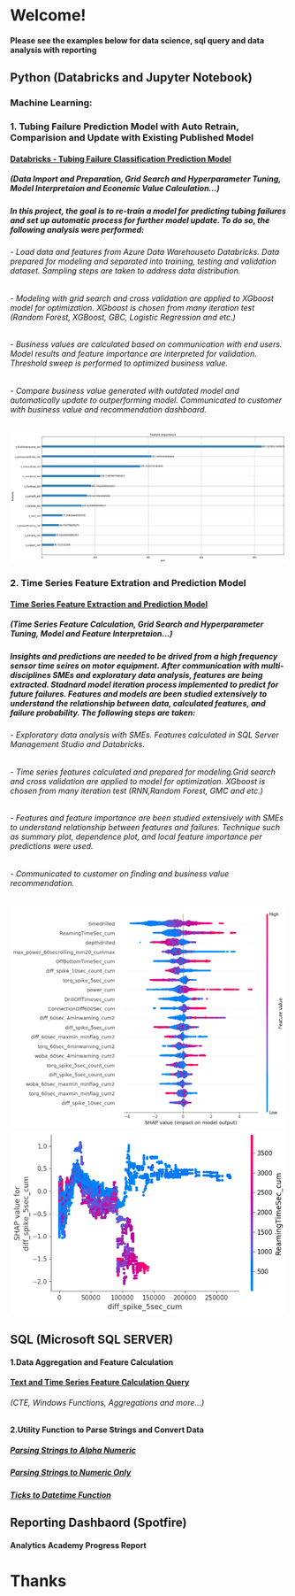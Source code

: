 # Welcome! 
#### Please see the examples below for data science, sql query and data analysis with reporting

##    Python (Databricks and Jupyter Notebook)
### Machine Learning:

### 1. Tubing Failure Prediction Model with Auto Retrain, Comparision and Update with Existing Published Model
####  [Databricks - Tubing Failure Classification Prediction Model](https://github.com/dzheng616/data_is_the_new_oil/blob/61b48bb9b1108491578146c883525540afaacd5d/Python/Databricks-Classification%20Prediction%20(XGboost).ipynb)
#####  (Data Import and Preparation, Grid Search and Hyperparameter Tuning, Model Interpretaion and Economic Value Calculation...)

#####  In this project, the goal is to re-train a model for predicting tubing failures and set up automatic process for further model update. To do so, the following analysis were performed:
###### - Load data and features from Azure Data Warehouseto Databricks. Data prepared for modeling and separated into training, testing and validation dataset. Sampling steps are taken to address data distribution.  
###### - Modeling with grid search and cross validation are applied to XGboost model for optimization. XGboost is chosen from many iteration test (Random Forest, XGBoost, GBC, Logistic Regression and etc.) 
###### - Business values are calculated based on communication with end users. Model results and feature importance are interpreted for validation.  Threshold sweep is performed to optimized business value. 
###### - Compare business value generated with outdated model and automatically update to outperforming model. Communicated to customer with business value and recommendation dashboard. 
 <img src="Python/Image/tubing failure feature importance.png" width="500">

### 2. Time Series Feature Extration and Prediction Model 
####  [Time Series Feature Extraction and Prediction Model](https://github.com/dzheng616/data_is_the_new_oil/blob/9c262e659f99db05342f96cfd2543c6ed66c755f/Python/Time%20Series%20Feature%20Extraction%20and%20Prediction%20Model.ipynb)
#####  (Time Series Feature Calculation, Grid Search and Hyperparameter Tuning, Model and Feature Interpretaion...)

#####  Insights and predictions are needed to be drived from a high frequency sensor time seires on motor equipment. After communication with multi-disciplines SMEs and exploratary data analysis, features are being extracted. Stadnard model iteration process implemented to predict for future failures. Features and models are been studied extensively to understand the relationship between data, calculated features, and failure probability. The following steps are taken:
###### - Exploratary data analysis with SMEs. Features calculated in SQL Server Management Studio and Databricks. 
###### -  Time series features calculated and prepared for modeling.Grid search and cross validation are applied to model for optimization. XGboost is chosen from many iteration test (RNN,Random Forest, GMC and etc.) 
###### - Features and feature importance are been studied extensively with SMEs to understand relationship between features and failures. Technique such as summary plot, dependence plot, and local feature importance per predictions were used. 
###### - Communicated to customer on finding and business value recommendation. 
 <img src="Python/Image/Motor Failure Shap.png" width="500">  <img src="Python/Image/Motor Failure Shap depend.png" width="500">
 
 
##    SQL (Microsoft SQL SERVER)
#### 1.Data Aggregation and Feature Calculation
####  [Text and Time Series Feature Calculation Query](https://github.com/dzheng616/data_is_the_new_oil/blob/23afa03705ae7397bfe668941506ef92903b91e1/SQL/Feature%20Extraction%20Sample%20Query)
######  (CTE, Windows Functions, Aggregations and more...)
####  2.Utility Function to Parse Strings and Convert Data
##### [Parsing Strings to Alpha Numeric](https://github.com/dzheng616/data_is_the_new_oil/blob/23afa03705ae7397bfe668941506ef92903b91e1/SQL/Parsing%20Strings%20to%20Alpha%20Numeric)
#####  [Parsing Strings to Numeric Only](https://github.com/dzheng616/data_is_the_new_oil/blob/23afa03705ae7397bfe668941506ef92903b91e1/SQL/Parsing%20Strings%20to%20Numeric%20Only)
#####  [Ticks to Datetime Function](https://github.com/dzheng616/data_is_the_new_oil/blob/23afa03705ae7397bfe668941506ef92903b91e1/SQL/Ticks%20to%20Datetime%20Function)

##    Reporting Dashbaord (Spotfire)

####  Analytics Academy Progress Report

# Thanks
